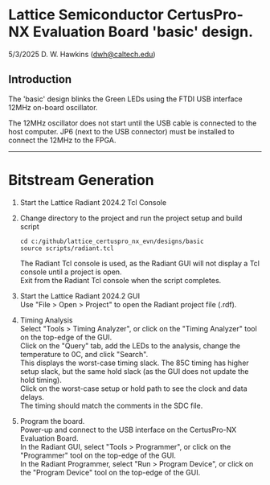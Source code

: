 # Lattice Semiconductor CertusPro-NX Evaluation Board 'basic' design.

5/3/2025 D. W. Hawkins (dwh@caltech.edu)

## Introduction

The 'basic' design blinks the Green LEDs using the FTDI USB interface 12MHz on-board oscillator.

The 12MHz oscillator does not start until the USB cable is connected to the host computer. JP6 (next to the USB connector) must be installed to connect the 12MHz to the FPGA.

-------------------------------------------------------------------------------
# Bitstream Generation

1. Start the Lattice Radiant 2024.2 Tcl Console

2. Change directory to the project and run the project setup and build script  
   ~~~
   cd c:/github/lattice_certuspro_nx_evn/designs/basic
   source scripts/radiant.tcl
   ~~~  
   The Radiant Tcl console is used, as the Radiant GUI will not display a Tcl console until a project is open.  
   Exit from the Radiant Tcl console when the script completes.

3. Start the Lattice Radiant 2024.2 GUI  
   Use "File > Open > Project" to open the Radiant project file (.rdf).

4. Timing Analysis  
   Select "Tools > Timing Analyzer", or click on the "Timing Analyzer" tool on the top-edge of the GUI.  
   Click on the "Query" tab, add the LEDs to the analysis, change the temperature to 0C, and click "Search".  
   This displays the worst-case timing slack. The 85C timing has higher setup slack, but the same hold slack (as the GUI does not update the hold timing).  
   Click on the worst-case setup or hold path to see the clock and data delays.  
   The timing should match the comments in the SDC file.

5. Program the board.  
   Power-up and connect to the USB interface on the CertusPro-NX Evaluation Board.  
   In the Radiant GUI, select "Tools > Programmer", or click on the "Programmer" tool on the top-edge of the GUI.  
   In the Radiant Programmer, select "Run > Program Device", or click on the "Program Device" tool on the top-edge of the GUI.
